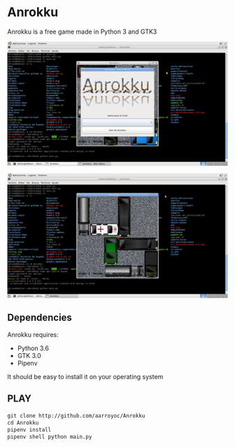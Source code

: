 # Anrokku
Anrokku is a free game made in Python 3 and GTK3

![readme/Anrokku.png](readme/Anrokku.png)

![readme/Anrokku-2.png](readme/Anrokku-2.png)

## Dependencies

Anrokku requires:

* Python 3.6
* GTK 3.0
* Pipenv

It should be easy to install it on your operating system

## PLAY

```
git clone http://github.com/aarroyoc/Anrokku
cd Anrokku
pipenv install
pipenv shell python main.py
```
